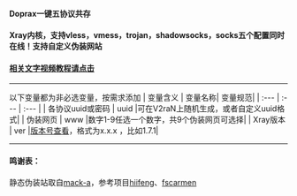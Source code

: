 #### Doprax一键五协议共存

#### Xray内核，支持vless，vmess，trojan，shadowsocks，socks五个配置同时在线！支持自定义伪装网站

#### [相关文字视频教程请点击](https://ygkkk.blogspot.com/2023/01/doprax-xray-v2ray-cdn.html)

------------------------

以下变量都为非必选变量，按需求添加
| 变量含义 | 变量名称| 变量规范|
| :--- | :--- | :--- |
| 各协议uuid或密码 | uuid |可在V2raN上随机生成，或者自定义uuid格式|
| 伪装网页 | www |数字1-9任选一个数字，共9个伪装网页可选择|
| Xray版本 | ver |[版本号查看](https://github.com/XTLS/Xray-core/tags)，格式为x.x.x ，比如1.7.1|


---------------------------------------------------------------------------------------

#### 鸣谢表：
静态伪装站取自[mack-a](https://github.com/mack-a/v2ray-agent)，参考项目[hiifeng](https://github.com/hiifeng/V2ray-for-Doprax)、[fscarmen](https://github.com/fscarmen2/V2-for-Doprax)


